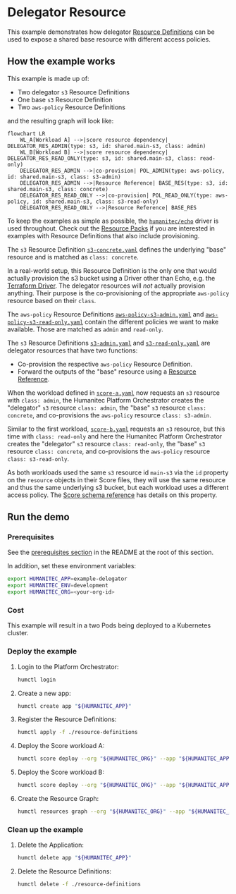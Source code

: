 # Delegator Resource

This example demonstrates how delegator [Resource Definitions](https://developer.humanitec.com/platform-orchestrator/resources/resource-definitions/) can be used to expose
a shared base resource with different access policies.

## How the example works

This example is made up of:

* Two delegator `s3` Resource Definitions
* One base `s3` Resource Definition
* Two `aws-policy` Resource Definitions

and the resulting graph will look like:

```mermaid
flowchart LR
    WL_A[Workload A] -->|score resource dependency| DELEGATOR_RES_ADMIN(type: s3, id: shared.main-s3, class: admin)
    WL_B[Workload B] -->|score resource dependency| DELEGATOR_RES_READ_ONLY(type: s3, id: shared.main-s3, class: read-only)
    DELEGATOR_RES_ADMIN -->|co-provision| POL_ADMIN(type: aws-policy, id: shared.main-s3, class: s3-admin)
    DELEGATOR_RES_ADMIN -->|Resource Reference| BASE_RES(type: s3, id: shared.main-s3, class: concrete)
    DELEGATOR_RES_READ_ONLY -->|co-provision| POL_READ_ONLY(type: aws-policy, id: shared.main-s3, class: s3-read-only)
    DELEGATOR_RES_READ_ONLY -->|Resource Reference| BASE_RES

```

To keep the examples as simple as possible, the [`humanitec/echo`](https://developer.humanitec.com/integration-and-extensions/drivers/generic-drivers/echo/) driver is used throughout. Check out the [Resource Packs](https://developer.humanitec.com/platform-orchestrator/resources/resource-packs/) if you are interested in examples with Resource Definitions that also include provisioning.

The `s3` Resource Definition [`s3-concrete.yaml`](./resource-definitions/s3-concrete.yaml) defines the underlying "base" resource and is matched as `class: concrete`.

In a real-world setup, this Resource Definition is the only one that would actually provision the s3 bucket using a Driver other than Echo, e.g. the [Terraform Driver](https://developer.humanitec.com/integration-and-extensions/drivers/generic-drivers/terraform/). The delegator resources will _not_ actually provision anything. Their purpose is the co-provisioning of the appropriate `aws-policy` resource based on their `class`.

The `aws-policy` Resource Definitions [`aws-policy-s3-admin.yaml`](./resource-definitions/aws-policy-s3-admin.yaml) and [`aws-policy-s3-read-only.yaml`](./resource-definitions/aws-policy-s3-read-only.yaml) contain the different policies we want to make available. Those are matched as `admin` and `read-only`.

The `s3` Resource Definitions [`s3-admin.yaml`](./resource-definitions/s3-admin.yaml) and [`s3-read-only.yaml`](./resource-definitions/s3-read-only.yaml) are delegator resources that have two functions:

* Co-provision the respective `aws-policy` Resource Definition.
* Forward the outputs of the "base" resource using a [Resource Reference](https://developer.humanitec.com/platform-orchestrator/resources/resource-graph/#resource-references).

When the workload defined in [`score-a.yaml`](./score-a.yaml) now requests an `s3` resource with `class: admin`, the Humanitec Platform Orchestrator creates the "delegator" `s3` resource `class: admin`, the "base" `s3` resource `class: concrete`, and co-provisions the `aws-policy` resource `class: s3-admin`.

Similar to the first workload, [`score-b.yaml`](./score-b.yaml) requests an `s3` resource, but this time with `class: read-only` and here the Humanitec Platform Orchestrator creates the "delegator" `s3` resource `class: read-only`, the "base" `s3` resource `class: concrete`, and co-provisions the `aws-policy` resource `class: s3-read-only`.

As both workloads used the same `s3` resource id `main-s3` via the `id` property on the `resource` objects in their Score files, they will use the same resource and thus the same underlying s3 bucket, but each workload uses a different access policy. The [Score schema reference](https://docs.score.dev/docs/score-specification/score-schema-reference/) has details on this property.

## Run the demo

### Prerequisites

See the [prerequisites section](../README.md#prerequisites) in the README at the root of this section.

In addition, set these environment variables:

```bash
export HUMANITEC_APP=example-delegator
export HUMANITEC_ENV=development
export HUMANITEC_ORG=<your-org-id>
```

### Cost

This example will result in a two Pods being deployed to a Kubernetes cluster.

### Deploy the example

1. Login to the Platform Orchestrator:

   ```bash
   humctl login
   ```

2. Create a new app:

   ```bash
   humctl create app "${HUMANITEC_APP}"
   ```

3. Register the Resource Definitions:

   ```bash
   humctl apply -f ./resource-definitions
   ```

4. Deploy the Score workload A:

   ```bash
   humctl score deploy --org "${HUMANITEC_ORG}" --app "${HUMANITEC_APP}" --env "${HUMANITEC_ENV}" --file score-a.yaml
   ```

5. Deploy the Score workload B:

   ```bash
   humctl score deploy --org "${HUMANITEC_ORG}" --app "${HUMANITEC_APP}" --env "${HUMANITEC_ENV}" --file score-b.yaml
   ```

6. Create the Resource Graph:

   ```bash
   humctl resources graph --org "${HUMANITEC_ORG}" --app "${HUMANITEC_APP}" --env "${HUMANITEC_ENV}" > graph.dot
   ```

### Clean up the example

1. Delete the Application:

   ```bash
   humctl delete app "${HUMANITEC_APP}"
   ```

2. Delete the Resource Definitions:

   ```bash
   humctl delete -f ./resource-definitions
   ```
